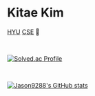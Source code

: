 # Kitae Kim

[HYU](https://hanyang.ac.kr/) [CSE](http://cs.hanyang.ac.kr/eng/) 🙌  

<br> 

[![Solved.ac Profile](http://mazassumnida.wtf/api/v2/generate_badge?boj=jason9288)](https://solved.ac/백준아이디/)

<br>

[![Jason9288's GitHub stats](https://github-readme-stats.vercel.app/api?username=jason9288)](https://github.com/anuraghazra/github-readme-stats)
